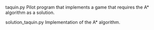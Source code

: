 taquin.py 
    Pilot program that implements a game that requires the A* algorithm as a solution.
    
solution_taquin.py 
    Implementation of the A* algorithm.